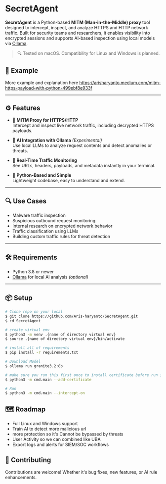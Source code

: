 # SecretAgent

**SecretAgent** is a Python-based **MITM (Man-in-the-Middle) proxy** tool designed to intercept, inspect, and analyze HTTPS and HTTP network traffic. Built for security teams and researchers, it enables visibility into encrypted sessions and supports AI-based inspection using local models via [Ollama](https://ollama.com/).

> 🔍 Tested on macOS. Compatibility for Linux and Windows is planned.

## 📖 Example
More example and explanation here https://arisharyanto.medium.com/mitm-https-payload-with-python-499ebf8e933f

---

## ⚙️ Features

- 🔐 **MITM Proxy for HTTPS/HTTP**  
  Intercept and inspect live network traffic, including decrypted HTTPS payloads.

- 🧠 **AI Integration with Ollama** *(Experimental)*  
  Use local LLMs to analyze request contents and detect anomalies or threats.

- 📡 **Real-Time Traffic Monitoring**  
  See URLs, headers, payloads, and metadata instantly in your terminal.

- 🐍 **Python-Based and Simple**  
  Lightweight codebase, easy to understand and extend.

---

## 🔍 Use Cases

- Malware traffic inspection
- Suspicious outbound request monitoring
- Internal research on encrypted network behavior
- Traffic classification using LLMs
- Building custom traffic rules for threat detection

---

## 🛠️ Requirements

- Python 3.8 or newer  
- [Ollama](https://ollama.com/) for local AI analysis *(optional)*

---

## 📦 Setup

```bash
# Clone repo on your local
$ git clone https://github.com/Aris-haryanto/SecretAgent.git
$ cd SecretAgent

# create virtual env
$ python3 -m venv .{name of directory virtual env}
$ source .{name of directory virtual env}/bin/activate

# install all of requirements
$ pip install -r requirements.txt

# Download Model
$ ollama run granite3.2:8b

# make sure you run this first once to install certificate before run intercept
$ python3 -m cmd.main --add-certificate

# Run 
$ python3 -m cmd.main --intercept-on
```

## 🗺️ Roadmap
- Full Linux and Windows support
- Train AI to detect more malicious url 
- more protection so it's Cannot be bypassed by threats
- User Activity so we can combined like UBA
- Export logs and alerts for SIEM/SOC workflows

## 🤝 Contributing
Contributions are welcome!
Whether it's bug fixes, new features, or AI rule enhancements.
